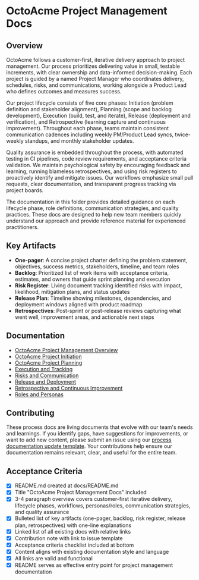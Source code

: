 # OctoAcme Project Management Docs

## Overview

OctoAcme follows a customer-first, iterative delivery approach to project management. Our process prioritizes delivering value in small, testable increments, with clear ownership and data-informed decision-making. Each project is guided by a named Project Manager who coordinates delivery, schedules, risks, and communications, working alongside a Product Lead who defines outcomes and measures success.

Our project lifecycle consists of five core phases: Initiation (problem definition and stakeholder alignment), Planning (scope and backlog development), Execution (build, test, and iterate), Release (deployment and verification), and Retrospective (learning capture and continuous improvement). Throughout each phase, teams maintain consistent communication cadences including weekly PM/Product Lead syncs, twice-weekly standups, and monthly stakeholder updates.

Quality assurance is embedded throughout the process, with automated testing in CI pipelines, code review requirements, and acceptance criteria validation. We maintain psychological safety by encouraging feedback and learning, running blameless retrospectives, and using risk registers to proactively identify and mitigate issues. Our workflows emphasize small pull requests, clear documentation, and transparent progress tracking via project boards.

The documentation in this folder provides detailed guidance on each lifecycle phase, role definitions, communication strategies, and quality practices. These docs are designed to help new team members quickly understand our approach and provide reference material for experienced practitioners.

## Key Artifacts

- **One-pager**: A concise project charter defining the problem statement, objectives, success metrics, stakeholders, timeline, and team roles
- **Backlog**: Prioritized list of work items with acceptance criteria, estimates, and owners that guide sprint planning and execution
- **Risk Register**: Living document tracking identified risks with impact, likelihood, mitigation plans, and status updates
- **Release Plan**: Timeline showing milestones, dependencies, and deployment windows aligned with product roadmap
- **Retrospectives**: Post-sprint or post-release reviews capturing what went well, improvement areas, and actionable next steps

## Documentation

- [OctoAcme Project Management Overview](octoacme-project-management-overview.md)
- [OctoAcme Project Initiation](octoacme-project-initiation.md)
- [OctoAcme Project Planning](octoacme-project-planning.md)
- [Execution and Tracking](octoacme-execution-and-tracking.md)
- [Risks and Communication](octoacme-risks-and-communication.md)
- [Release and Deployment](octoacme-release-and-deployment.md)
- [Retrospective and Continuous Improvement](octoacme-retrospective-and-continuous-improvement.md)
- [Roles and Personas](octoacme-roles-and-personas.md)

## Contributing

These process docs are living documents that evolve with our team's needs and learnings. If you identify gaps, have suggestions for improvements, or want to add new content, please submit an issue using our [process documentation update template](../.github/ISSUE_TEMPLATE/add-update-content-to-process-docs.yml). Your contributions help ensure our documentation remains relevant, clear, and useful for the entire team.

## Acceptance Criteria

- [x] README.md created at docs/README.md
- [x] Title "OctoAcme Project Management Docs" included
- [x] 3-4 paragraph overview covers customer-first iterative delivery, lifecycle phases, workflows, personas/roles, communication strategies, and quality assurance
- [x] Bulleted list of key artifacts (one-pager, backlog, risk register, release plan, retrospectives) with one-line explanations
- [x] Linked list of all existing docs with relative links
- [x] Contribution note with link to issue template
- [x] Acceptance criteria checklist included at bottom
- [x] Content aligns with existing documentation style and language
- [x] All links are valid and functional
- [x] README serves as effective entry point for project management documentation
